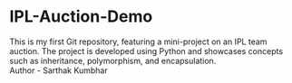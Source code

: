 # IPL-Auction-Demo
This is my first Git repository, featuring a mini-project on an IPL team auction. The project is developed using Python and showcases concepts such as inheritance, polymorphism, and encapsulation.
<br>
Author - Sarthak Kumbhar
